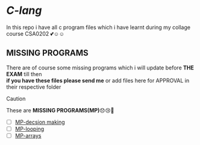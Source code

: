 # ***C-lang***
In this repo i have all c program files which i have learnt during my collage course CSA0202 💕☺️☺️
## **MISSING PROGRAMS**
There are of course some missing programs which i will update before **THE EXAM** till then\
**if you have these files please send me** or add files here for APPROVAL
in their respective folder  
> [!CAUTION]
These are **MISSING PROGRAMS(MP)**😞😢🥹
- [ ] [MP-decsion making](https://github.com/thegit-69/c-lang/blob/6dbc0a44de8afbb7fe2073973670de364271a9b0/decsion%20making/missing%20programs.txt)
- [ ] [MP-looping](https://github.com/thegit-69/c-lang/blob/a84a03eafcbfc13c24b0158047c726c1eff45124/loops/1MISSING%20LOOPS.txt)
- [ ] [MP-arrays](https://github.com/thegit-69/c-lang/blob/37e3e638fcadeda96415277c60f0cbb7c4cf00c2/arrays/MP-ARRAYS.md)
